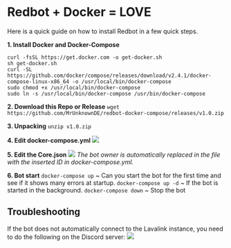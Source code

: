 # Redbot + Docker = LOVE


Here is a quick guide on how to install Redbot in a few quick steps.

**1. Install Docker and Docker-Compose**
```
curl -fsSL https://get.docker.com -o get-docker.sh
sh get-docker.sh
curl -SL https://github.com/docker/compose/releases/download/v2.4.1/docker-compose-linux-x86_64 -o /usr/local/bin/docker-compose
sudo chmod +x /usr/local/bin/docker-compose
sudo ln -s /usr/local/bin/docker-compose /usr/bin/docker-compose
```

**2. Download this Repo or Release** 
`wget https://github.com/MrUnknownDE/redbot-docker-compose/releases/v1.0.zip`

**3. Unpacking** 
`unzip v1.0.zip`

**4. Edit docker-compose.yml**
![](https://trash.mrunknown.de/qUcA9/CeRitEza80.png/raw)


**5. Edit the Core.json**
![](https://trash.mrunknown.de/qUcA9/xUkINOYu37.png/raw)
*The bot owner is automatically replaced in the file with the inserted ID in docker-compose.yml.*

**6. Bot start**
`docker-compose up` ~ Can you start the bot for the first time and see if it shows many errors at startup.
`docker-compose up -d` ~ If the bot is started in the background.
`docker-compose down` ~ Stop the bot 

## Troubleshooting
If the bot does not automatically connect to the Lavalink instance, you need to do the following on the Discord server: 
![](https://trash.mrunknown.de/qUcA9/TUqUKumu20.png/raw)